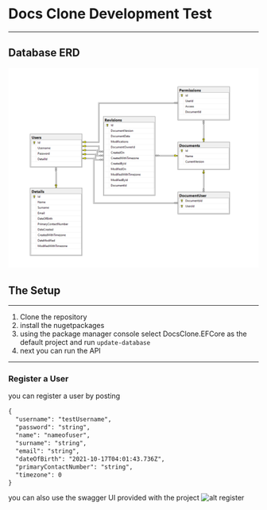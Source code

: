 # Docs Clone Development Test
---
## Database ERD
![alt text](https://raw.githubusercontent.com/bloodchild8906/DocsClone/master/Database%20ERD.png?token=AGOURTJYUXRRV3VVUA433I3BOTMHA)
## The Setup
---
1. Clone the repository
2. install the nugetpackages
3. using the package manager console select DocsClone.EFCore as the default project and run  ```update-database```
4. next you can run the API

---
### Register a User
you can register a user by posting 
```
{
  "username": "testUsername",
  "password": "string",
  "name": "nameofuser",
  "surname": "string",
  "email": "string",
  "dateOfBirth": "2021-10-17T04:01:43.736Z",
  "primaryContactNumber": "string",
  "timezone": 0
}
```
you can also use the swagger UI provided with the project
![alt register]()

